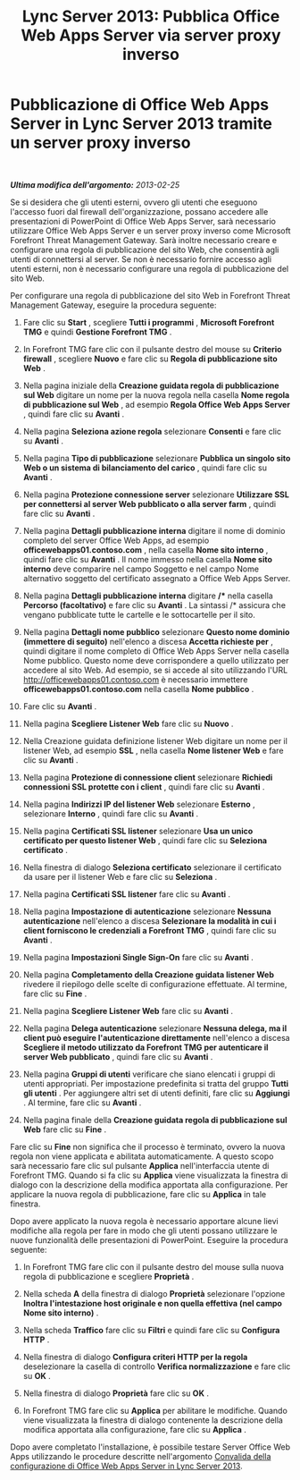 ﻿---
title: "Lync Server 2013: Pubblica Office Web Apps Server via server proxy inverso"
TOCTitle: Pubblicazione di Office Web Apps Server tramite un server proxy inverso
ms:assetid: 0babe39f-c4b9-46f0-995a-33dc99c2be03
ms:mtpsurl: https://technet.microsoft.com/it-it/library/JJ204665(v=OCS.15)
ms:contentKeyID: 49299646
ms.date: 08/24/2015
mtps_version: v=OCS.15
ms.translationtype: HT
---

# Pubblicazione di Office Web Apps Server in Lync Server 2013 tramite un server proxy inverso

 

_**Ultima modifica dell'argomento:** 2013-02-25_

Se si desidera che gli utenti esterni, ovvero gli utenti che eseguono l'accesso fuori dal firewall dell'organizzazione, possano accedere alle presentazioni di PowerPoint di Office Web Apps Server, sarà necessario utilizzare Office Web Apps Server e un server proxy inverso come Microsoft Forefront Threat Management Gateway. Sarà inoltre necessario creare e configurare una regola di pubblicazione del sito Web, che consentirà agli utenti di connettersi al server. Se non è necessario fornire accesso agli utenti esterni, non è necessario configurare una regola di pubblicazione del sito Web.

Per configurare una regola di pubblicazione del sito Web in Forefront Threat Management Gateway, eseguire la procedura seguente:

1.  Fare clic su **Start** , scegliere **Tutti i programmi** , **Microsoft Forefront TMG** e quindi **Gestione Forefront TMG** .

2.  In Forefront TMG fare clic con il pulsante destro del mouse su **Criterio firewall** , scegliere **Nuovo** e fare clic su **Regola di pubblicazione sito Web** .

3.  Nella pagina iniziale della **Creazione guidata regola di pubblicazione sul Web** digitare un nome per la nuova regola nella casella **Nome regola di pubblicazione sul Web** , ad esempio **Regola Office Web Apps Server** , quindi fare clic su **Avanti** .

4.  Nella pagina **Seleziona azione regola** selezionare **Consenti** e fare clic su **Avanti** .

5.  Nella pagina **Tipo di pubblicazione** selezionare **Pubblica un singolo sito Web o un sistema di bilanciamento del carico** , quindi fare clic su **Avanti** .

6.  Nella pagina **Protezione connessione server** selezionare **Utilizzare SSL per connettersi al server Web pubblicato o alla server farm** , quindi fare clic su **Avanti** .

7.  Nella pagina **Dettagli pubblicazione interna** digitare il nome di dominio completo del server Office Web Apps, ad esempio **officewebapps01.contoso.com** , nella casella **Nome sito interno** , quindi fare clic su **Avanti** . Il nome immesso nella casella **Nome sito interno** deve comparire nel campo Soggetto e nel campo Nome alternativo soggetto del certificato assegnato a Office Web Apps Server.

8.  Nella pagina **Dettagli pubblicazione interna** digitare **/\*** nella casella **Percorso (facoltativo)** e fare clic su **Avanti** . La sintassi /\* assicura che vengano pubblicate tutte le cartelle e le sottocartelle per il sito.

9.  Nella pagina **Dettagli nome pubblico** selezionare **Questo nome dominio (immettere di seguito)** nell'elenco a discesa **Accetta richieste per** , quindi digitare il nome completo di Office Web Apps Server nella casella Nome pubblico. Questo nome deve corrispondere a quello utilizzato per accedere al sito Web. Ad esempio, se si accede al sito utilizzando l'URL http://officewebapps01.contoso.com è necessario immettere **officewebapps01.contoso.com** nella casella **Nome pubblico** .

10. Fare clic su **Avanti** .

11. Nella pagina **Scegliere Listener Web** fare clic su **Nuovo** .

12. Nella Creazione guidata definizione listener Web digitare un nome per il listener Web, ad esempio **SSL** , nella casella **Nome listener Web** e fare clic su **Avanti** .

13. Nella pagina **Protezione di connessione client** selezionare **Richiedi connessioni SSL protette con i client** , quindi fare clic su **Avanti** .

14. Nella pagina **Indirizzi IP del listener Web** selezionare **Esterno** , selezionare **Interno** , quindi fare clic su **Avanti** .

15. Nella pagina **Certificati SSL listener** selezionare **Usa un unico certificato per questo listener Web** , quindi fare clic su **Seleziona certificato** .

16. Nella finestra di dialogo **Seleziona certificato** selezionare il certificato da usare per il listener Web e fare clic su **Seleziona** .

17. Nella pagina **Certificati SSL listener** fare clic su **Avanti** .

18. Nella pagina **Impostazione di autenticazione** selezionare **Nessuna autenticazione** nell'elenco a discesa **Selezionare la modalità in cui i client forniscono le credenziali a Forefront TMG** , quindi fare clic su **Avanti** .

19. Nella pagina **Impostazioni Single Sign-On** fare clic su **Avanti** .

20. Nella pagina **Completamento della Creazione guidata listener Web** rivedere il riepilogo delle scelte di configurazione effettuate. Al termine, fare clic su **Fine** .

21. Nella pagina **Scegliere Listener Web** fare clic su **Avanti** .

22. Nella pagina **Delega autenticazione** selezionare **Nessuna delega, ma il client può eseguire l'autenticazione direttamente** nell'elenco a discesa **Scegliere il metodo utilizzato da Forefront TMG per autenticare il server Web pubblicato** , quindi fare clic su **Avanti** .

23. Nella pagina **Gruppi di utenti** verificare che siano elencati i gruppi di utenti appropriati. Per impostazione predefinita si tratta del gruppo **Tutti gli utenti** . Per aggiungere altri set di utenti definiti, fare clic su **Aggiungi** . Al termine, fare clic su **Avanti** .

24. Nella pagina finale della **Creazione guidata regola di pubblicazione sul Web** fare clic su **Fine** .

Fare clic su **Fine** non significa che il processo è terminato, ovvero la nuova regola non viene applicata e abilitata automaticamente. A questo scopo sarà necessario fare clic sul pulsante **Applica** nell'interfaccia utente di Forefront TMG. Quando si fa clic su **Applica** viene visualizzata la finestra di dialogo con la descrizione della modifica apportata alla configurazione. Per applicare la nuova regola di pubblicazione, fare clic su **Applica** in tale finestra.

Dopo avere applicato la nuova regola è necessario apportare alcune lievi modifiche alla regola per fare in modo che gli utenti possano utilizzare le nuove funzionalità delle presentazioni di PowerPoint. Eseguire la procedura seguente:

1.  In Forefront TMG fare clic con il pulsante destro del mouse sulla nuova regola di pubblicazione e scegliere **Proprietà** .

2.  Nella scheda **A** della finestra di dialogo **Proprietà** selezionare l'opzione **Inoltra l'intestazione host originale e non quella effettiva (nel campo Nome sito interno)** .

3.  Nella scheda **Traffico** fare clic su **Filtri** e quindi fare clic su **Configura HTTP** .

4.  Nella finestra di dialogo **Configura criteri HTTP per la regola** deselezionare la casella di controllo **Verifica normalizzazione** e fare clic su **OK** .

5.  Nella finestra di dialogo **Proprietà** fare clic su **OK** .

6.  In Forefront TMG fare clic su **Applica** per abilitare le modifiche. Quando viene visualizzata la finestra di dialogo contenente la descrizione della modifica apportata alla configurazione, fare clic su **Applica** .

Dopo avere completato l'installazione, è possibile testare Server Office Web Apps utilizzando le procedure descritte nell'argomento [Convalida della configurazione di Office Web Apps Server in Lync Server 2013](lync-server-2013-validating-the-configuration-of-office-web-apps-server.md).

